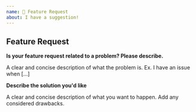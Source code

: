 ```yaml
---
name: 🚀 Feature Request
about: I have a suggestion!
---
```


<!--

Before you submit a new issue please make sure it is in scope of this project:
- bugs in bttv-android
- features that exist in BTTV
- features that enhance quality of life (e.g. improving integration with existing Twitch behavior)

Not in scope:
- bugs not caused by the mod
- features that are unrelated to BTTV (e.g. a new theme)

This way the mod does not become bloated and is thus more stable and maintainable.

Also please check opened and closed issues on Github first, maybe somebody else has already opened a similar issue: https://github.com/bttv-android/bttv/issues?q=is%3Aissue

Thank you!

-->

## Feature Request

**Is your feature request related to a problem? Please describe.**

A clear and concise description of what the problem is. Ex. I have an issue when [...]

**Describe the solution you'd like**

A clear and concise description of what you want to happen. Add any considered drawbacks.


